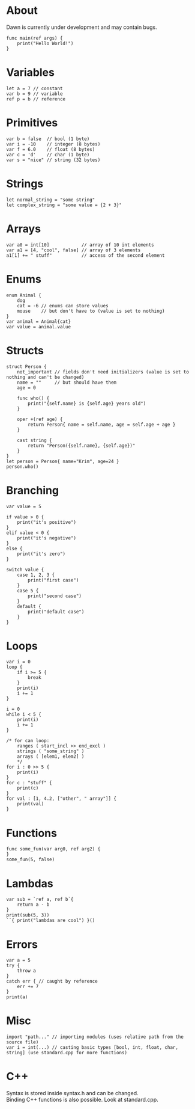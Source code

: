 # About
Dawn is currently under development and may contain bugs.

```dawn
func main(ref args) {
    print("Hello World!")
}
```

# Variables
```dawn
let a = 7 // constant
var b = 9 // variable
ref p = b // reference
```

# Primitives
```dawn
var b = false  // bool (1 byte)
var i = -10    // integer (8 bytes)
var f = 6.0    // float (8 bytes)
var c = 'd'    // char (1 byte)
var s = "nice" // string (32 bytes)
```

# Strings
```dawn
let normal_string = "some string"
let complex_string = "some value = {2 + 3}"
```

# Arrays
```dawn
var a0 = int[10]            // array of 10 int elements
var a1 = [4, "cool", false] // array of 3 elements
a1[1] += " stuff"           // access of the second element
```

# Enums
```dawn
enum Animal {
    dog
    cat = -6 // enums can store values
    mouse    // but don't have to (value is set to nothing)
}
var animal = Animal{cat}
var value = animal.value
```

# Structs
```dawn
struct Person {
    not_important // fields don't need initializers (value is set to nothing and can't be changed)
    name = ""     // but should have them
    age = 0

    func who() {
        print("{self.name} is {self.age} years old")
    }

    oper +(ref age) {
        return Person{ name = self.name, age = self.age + age }
    }

    cast string {
        return "Person({self.name}, {self.age})"
    }
}
let person = Person{ name="Krim", age=24 }
person.who()
```

# Branching
```dawn
var value = 5

if value > 0 {
    print("it's positive")
}
elif value < 0 {
    print("it's negative")
}
else {
    print("it's zero")
}

switch value {
    case 1, 2, 3 {
        print("first case")
    }
    case 5 {
        print("second case")
    }
    default {
        print("default case")
    }
}
```

# Loops
```dawn
var i = 0
loop {
    if i >= 5 {
        break
    }
    print(i)
    i += 1
}

i = 0
while i < 5 {
    print(i)
    i += 1
}

/* for can loop:
    ranges ( start_incl >> end_excl )
    strings ( "some_string" )
    arrays ( [elem1, elem2] )
    */
for i : 0 >> 5 {
    print(i)
}
for c : "stuff" {
    print(c)
}
for val : [1, 4.2, ["other", " array"]] {
    print(val)
}
```

# Functions
```dawn
func some_fun(var arg0, ref arg2) {
}
some_fun(5, false)
```

# Lambdas
```dawn
var sub = `ref a, ref b`{
    return a - b
}
print(sub(5, 3))
``{ print("lambdas are cool") }()
```

# Errors
```dawn
var a = 5
try {
    throw a
}
catch err { // caught by reference
    err += 7
}
print(a)
```

# Misc
```dawn
import "path..." // importing modules (uses relative path from the source file)
var i = int(...) // casting basic types [bool, int, float, char, string] (use standard.cpp for more functions)
```

# C++
Syntax is stored inside syntax.h and can be changed.<br/>
Binding C++ functions is also possible. Look at standard.cpp.<br/>
